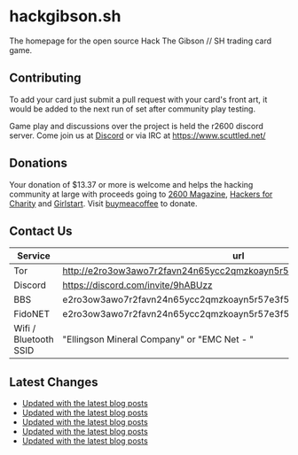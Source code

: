 # hackgibson.sh
The homepage for the open source Hack The Gibson // SH trading card game.


## Contributing

To add your card just submit a pull request with your card's front art, it would be added to the next run of set after community play testing.

Game play and discussions over the project is held the r2600 discord server. Come join us at [Discord](https://discord.com/invite/9hABUzz) or via IRC at https://www.scuttled.net/


## Donations

Your donation of $13.37 or more is welcome and helps the hacking community at large with proceeds going to [2600 Magazine](https://2600.com/), [Hackers for Charity](https://hackersforcharity.org) and [Girlstart](https://girlstart.org).  Visit [buymeacoffee](https://www.buymeacoffee.com/hackgibson.sh) to donate.


## Contact Us

Service | url
-|-
Tor | http://e2ro3ow3awo7r2favn24n65ycc2qmzkoayn5r57e3f56nvjwdcgg32ad.onion
Discord | https://discord.com/invite/9hABUzz
BBS | e2ro3ow3awo7r2favn24n65ycc2qmzkoayn5r57e3f56nvjwdcgg32ad.onion:23
FidoNET | e2ro3ow3awo7r2favn24n65ycc2qmzkoayn5r57e3f56nvjwdcgg32ad.onion:24554
Wifi / Bluetooth SSID | "Ellingson Mineral Company" or "EMC Net - <fidonet address>"

## Latest Changes
<!-- BLOG-POST-LIST:START -->
- [Updated with the latest blog posts](https://github.com/DFW2600/hackgibson.sh/commit/2d5b2b51b608e2c67c601014bda9f6dade2a6087)
- [Updated with the latest blog posts](https://github.com/DFW2600/hackgibson.sh/commit/4634c42111c2c26cf87c2ff58cd107bcd57d0af9)
- [Updated with the latest blog posts](https://github.com/DFW2600/hackgibson.sh/commit/280ab56f7945c4ac7485b8038a6de1e29d683f6b)
- [Updated with the latest blog posts](https://github.com/DFW2600/hackgibson.sh/commit/b911009104b0df8054ae5c3c51361657e30bbb93)
- [Updated with the latest blog posts](https://github.com/DFW2600/hackgibson.sh/commit/34495577c2a4fd58a13aec81c104fecb5fa07bae)
<!-- BLOG-POST-LIST:END -->
